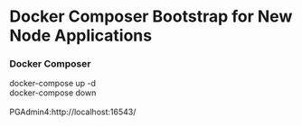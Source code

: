 # Docker Composer Bootstrap for New Node Applications

<h3>Docker Composer</h3>
<span>docker-compose up -d</span>
<br>
<span>docker-compose down</span>
<br>
<br>
<span> PGAdmin4:http://localhost:16543/ </span>
<br>
